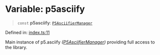 # Variable: p5asciify

> `const` **p5asciify**: [`P5AsciifierManager`](../classes/P5AsciifierManager.md)

Defined in: [index.ts:11](https://github.com/humanbydefinition/p5.asciify/blob/db219ebd919c345fc51a95258e4a8ccb5b2fd6a3/src/lib/index.ts#L11)

Main instance of p5.asciify _([P5AsciifierManager](../classes/P5AsciifierManager.md))_ providing full access to the library.

